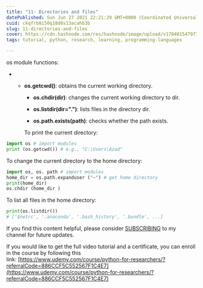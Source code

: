 ```yaml
---
title: "11- Directories and files"
datePublished: Sun Jun 27 2021 22:21:29 GMT+0000 (Coordinated Universal Time)
cuid: ckqfrb8i50q18d6s13acahb3b
slug: 11-directories-and-files
cover: https://cdn.hashnode.com/res/hashnode/image/upload/v1704015479775/875891c8-9b6c-45ea-b3e0-2c6d27db4a84.png
tags: tutorial, python, research, learning, programming-languages

---
```


os module functions:

* * **os.getcwd()**: obtains the current working directory.
        
    * **os.chdir(dir)**: changes the current working directory to dir.
        
    * **os.listdir(dir=".")**: lists files in the directory dir.
        
    * **os.path.exists(path)**: checks whether the path exists.
        
    
    To print the current directory:
    

```python
import os # import modules
print (os.getcwd()) # e.g., "C:\Users\Azad"
```

To change the current directory to the home directory:

```python
import os, os. path # import modules
home_dir = os.path.expanduser ("~") # get home directory
print(home_dir)
os.chdir (home_dir )
```

To list all files in the home directory:

```python
print(os.listdir()) 
# ['$netrc', '.anaconda', '.bash_history', '.bundle', ...]
```

If you find this content helpful, please consider [SUBSCRIBING](https://www.youtube.com/channel/UCpbWlHEqBSnJb6i4UemXQpA) to my channel for future updates.

If you would like to get the full video tutorial and a certificate, you can enroll in the course by following this link: [https://www.udemy.com/course/python-for-researchers/?referralCode=886CCF5C552567F1C4E7](https://www.udemy.com/course/python-for-researchers/?referralCode=886CCF5C552567F1C4E7)